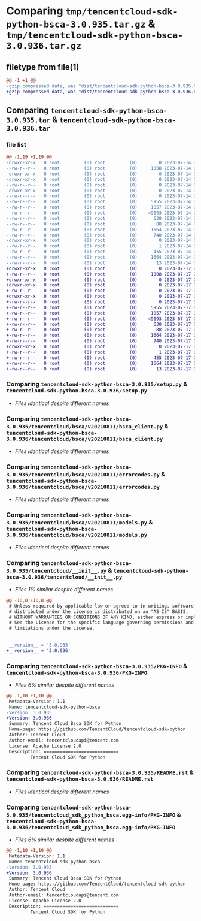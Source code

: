# Comparing `tmp/tencentcloud-sdk-python-bsca-3.0.935.tar.gz` & `tmp/tencentcloud-sdk-python-bsca-3.0.936.tar.gz`

## filetype from file(1)

```diff
@@ -1 +1 @@
-gzip compressed data, was "dist/tencentcloud-sdk-python-bsca-3.0.935.tar", last modified: Fri Jul 14 00:18:06 2023, max compression
+gzip compressed data, was "dist/tencentcloud-sdk-python-bsca-3.0.936.tar", last modified: Mon Jul 17 00:18:51 2023, max compression
```

## Comparing `tencentcloud-sdk-python-bsca-3.0.935.tar` & `tencentcloud-sdk-python-bsca-3.0.936.tar`

### file list

```diff
@@ -1,19 +1,19 @@
-drwxr-xr-x   0 root         (0) root         (0)        0 2023-07-14 00:18:06.000000 tencentcloud-sdk-python-bsca-3.0.935/
--rw-r--r--   0 root         (0) root         (0)     1008 2023-07-14 00:18:06.000000 tencentcloud-sdk-python-bsca-3.0.935/setup.py
-drwxr-xr-x   0 root         (0) root         (0)        0 2023-07-14 00:18:06.000000 tencentcloud-sdk-python-bsca-3.0.935/tencentcloud/
-drwxr-xr-x   0 root         (0) root         (0)        0 2023-07-14 00:18:06.000000 tencentcloud-sdk-python-bsca-3.0.935/tencentcloud/bsca/
--rw-r--r--   0 root         (0) root         (0)        0 2023-07-14 00:18:06.000000 tencentcloud-sdk-python-bsca-3.0.935/tencentcloud/bsca/__init__.py
-drwxr-xr-x   0 root         (0) root         (0)        0 2023-07-14 00:18:06.000000 tencentcloud-sdk-python-bsca-3.0.935/tencentcloud/bsca/v20210811/
--rw-r--r--   0 root         (0) root         (0)        0 2023-07-14 00:18:06.000000 tencentcloud-sdk-python-bsca-3.0.935/tencentcloud/bsca/v20210811/__init__.py
--rw-r--r--   0 root         (0) root         (0)     5955 2023-07-14 00:18:06.000000 tencentcloud-sdk-python-bsca-3.0.935/tencentcloud/bsca/v20210811/bsca_client.py
--rw-r--r--   0 root         (0) root         (0)     1057 2023-07-14 00:18:06.000000 tencentcloud-sdk-python-bsca-3.0.935/tencentcloud/bsca/v20210811/errorcodes.py
--rw-r--r--   0 root         (0) root         (0)    49093 2023-07-14 00:18:06.000000 tencentcloud-sdk-python-bsca-3.0.935/tencentcloud/bsca/v20210811/models.py
--rw-r--r--   0 root         (0) root         (0)      630 2023-07-14 00:18:06.000000 tencentcloud-sdk-python-bsca-3.0.935/tencentcloud/__init__.py
--rw-r--r--   0 root         (0) root         (0)       88 2023-07-14 00:18:06.000000 tencentcloud-sdk-python-bsca-3.0.935/setup.cfg
--rw-r--r--   0 root         (0) root         (0)     1664 2023-07-14 00:18:06.000000 tencentcloud-sdk-python-bsca-3.0.935/PKG-INFO
--rw-r--r--   0 root         (0) root         (0)      740 2023-07-14 00:18:06.000000 tencentcloud-sdk-python-bsca-3.0.935/README.rst
-drwxr-xr-x   0 root         (0) root         (0)        0 2023-07-14 00:18:06.000000 tencentcloud-sdk-python-bsca-3.0.935/tencentcloud_sdk_python_bsca.egg-info/
--rw-r--r--   0 root         (0) root         (0)        1 2023-07-14 00:18:06.000000 tencentcloud-sdk-python-bsca-3.0.935/tencentcloud_sdk_python_bsca.egg-info/dependency_links.txt
--rw-r--r--   0 root         (0) root         (0)      455 2023-07-14 00:18:06.000000 tencentcloud-sdk-python-bsca-3.0.935/tencentcloud_sdk_python_bsca.egg-info/SOURCES.txt
--rw-r--r--   0 root         (0) root         (0)     1664 2023-07-14 00:18:06.000000 tencentcloud-sdk-python-bsca-3.0.935/tencentcloud_sdk_python_bsca.egg-info/PKG-INFO
--rw-r--r--   0 root         (0) root         (0)       13 2023-07-14 00:18:06.000000 tencentcloud-sdk-python-bsca-3.0.935/tencentcloud_sdk_python_bsca.egg-info/top_level.txt
+drwxr-xr-x   0 root         (0) root         (0)        0 2023-07-17 00:18:51.000000 tencentcloud-sdk-python-bsca-3.0.936/
+-rw-r--r--   0 root         (0) root         (0)     1008 2023-07-17 00:18:51.000000 tencentcloud-sdk-python-bsca-3.0.936/setup.py
+drwxr-xr-x   0 root         (0) root         (0)        0 2023-07-17 00:18:51.000000 tencentcloud-sdk-python-bsca-3.0.936/tencentcloud/
+drwxr-xr-x   0 root         (0) root         (0)        0 2023-07-17 00:18:51.000000 tencentcloud-sdk-python-bsca-3.0.936/tencentcloud/bsca/
+-rw-r--r--   0 root         (0) root         (0)        0 2023-07-17 00:18:51.000000 tencentcloud-sdk-python-bsca-3.0.936/tencentcloud/bsca/__init__.py
+drwxr-xr-x   0 root         (0) root         (0)        0 2023-07-17 00:18:51.000000 tencentcloud-sdk-python-bsca-3.0.936/tencentcloud/bsca/v20210811/
+-rw-r--r--   0 root         (0) root         (0)        0 2023-07-17 00:18:51.000000 tencentcloud-sdk-python-bsca-3.0.936/tencentcloud/bsca/v20210811/__init__.py
+-rw-r--r--   0 root         (0) root         (0)     5955 2023-07-17 00:18:51.000000 tencentcloud-sdk-python-bsca-3.0.936/tencentcloud/bsca/v20210811/bsca_client.py
+-rw-r--r--   0 root         (0) root         (0)     1057 2023-07-17 00:18:51.000000 tencentcloud-sdk-python-bsca-3.0.936/tencentcloud/bsca/v20210811/errorcodes.py
+-rw-r--r--   0 root         (0) root         (0)    49093 2023-07-17 00:18:51.000000 tencentcloud-sdk-python-bsca-3.0.936/tencentcloud/bsca/v20210811/models.py
+-rw-r--r--   0 root         (0) root         (0)      630 2023-07-17 00:18:51.000000 tencentcloud-sdk-python-bsca-3.0.936/tencentcloud/__init__.py
+-rw-r--r--   0 root         (0) root         (0)       88 2023-07-17 00:18:51.000000 tencentcloud-sdk-python-bsca-3.0.936/setup.cfg
+-rw-r--r--   0 root         (0) root         (0)     1664 2023-07-17 00:18:51.000000 tencentcloud-sdk-python-bsca-3.0.936/PKG-INFO
+-rw-r--r--   0 root         (0) root         (0)      740 2023-07-17 00:18:51.000000 tencentcloud-sdk-python-bsca-3.0.936/README.rst
+drwxr-xr-x   0 root         (0) root         (0)        0 2023-07-17 00:18:51.000000 tencentcloud-sdk-python-bsca-3.0.936/tencentcloud_sdk_python_bsca.egg-info/
+-rw-r--r--   0 root         (0) root         (0)        1 2023-07-17 00:18:51.000000 tencentcloud-sdk-python-bsca-3.0.936/tencentcloud_sdk_python_bsca.egg-info/dependency_links.txt
+-rw-r--r--   0 root         (0) root         (0)      455 2023-07-17 00:18:51.000000 tencentcloud-sdk-python-bsca-3.0.936/tencentcloud_sdk_python_bsca.egg-info/SOURCES.txt
+-rw-r--r--   0 root         (0) root         (0)     1664 2023-07-17 00:18:51.000000 tencentcloud-sdk-python-bsca-3.0.936/tencentcloud_sdk_python_bsca.egg-info/PKG-INFO
+-rw-r--r--   0 root         (0) root         (0)       13 2023-07-17 00:18:51.000000 tencentcloud-sdk-python-bsca-3.0.936/tencentcloud_sdk_python_bsca.egg-info/top_level.txt
```

### Comparing `tencentcloud-sdk-python-bsca-3.0.935/setup.py` & `tencentcloud-sdk-python-bsca-3.0.936/setup.py`

 * *Files identical despite different names*

### Comparing `tencentcloud-sdk-python-bsca-3.0.935/tencentcloud/bsca/v20210811/bsca_client.py` & `tencentcloud-sdk-python-bsca-3.0.936/tencentcloud/bsca/v20210811/bsca_client.py`

 * *Files identical despite different names*

### Comparing `tencentcloud-sdk-python-bsca-3.0.935/tencentcloud/bsca/v20210811/errorcodes.py` & `tencentcloud-sdk-python-bsca-3.0.936/tencentcloud/bsca/v20210811/errorcodes.py`

 * *Files identical despite different names*

### Comparing `tencentcloud-sdk-python-bsca-3.0.935/tencentcloud/bsca/v20210811/models.py` & `tencentcloud-sdk-python-bsca-3.0.936/tencentcloud/bsca/v20210811/models.py`

 * *Files identical despite different names*

### Comparing `tencentcloud-sdk-python-bsca-3.0.935/tencentcloud/__init__.py` & `tencentcloud-sdk-python-bsca-3.0.936/tencentcloud/__init__.py`

 * *Files 1% similar despite different names*

```diff
@@ -10,8 +10,8 @@
 # Unless required by applicable law or agreed to in writing, software
 # distributed under the License is distributed on an "AS IS" BASIS,
 # WITHOUT WARRANTIES OR CONDITIONS OF ANY KIND, either express or implied.
 # See the License for the specific language governing permissions and
 # limitations under the License.
 
 
-__version__ = '3.0.935'
+__version__ = '3.0.936'
```

### Comparing `tencentcloud-sdk-python-bsca-3.0.935/PKG-INFO` & `tencentcloud-sdk-python-bsca-3.0.936/PKG-INFO`

 * *Files 6% similar despite different names*

```diff
@@ -1,10 +1,10 @@
 Metadata-Version: 1.1
 Name: tencentcloud-sdk-python-bsca
-Version: 3.0.935
+Version: 3.0.936
 Summary: Tencent Cloud Bsca SDK for Python
 Home-page: https://github.com/TencentCloud/tencentcloud-sdk-python
 Author: Tencent Cloud
 Author-email: tencentcloudapi@tencent.com
 License: Apache License 2.0
 Description: ============================
         Tencent Cloud SDK for Python
```

### Comparing `tencentcloud-sdk-python-bsca-3.0.935/README.rst` & `tencentcloud-sdk-python-bsca-3.0.936/README.rst`

 * *Files identical despite different names*

### Comparing `tencentcloud-sdk-python-bsca-3.0.935/tencentcloud_sdk_python_bsca.egg-info/PKG-INFO` & `tencentcloud-sdk-python-bsca-3.0.936/tencentcloud_sdk_python_bsca.egg-info/PKG-INFO`

 * *Files 6% similar despite different names*

```diff
@@ -1,10 +1,10 @@
 Metadata-Version: 1.1
 Name: tencentcloud-sdk-python-bsca
-Version: 3.0.935
+Version: 3.0.936
 Summary: Tencent Cloud Bsca SDK for Python
 Home-page: https://github.com/TencentCloud/tencentcloud-sdk-python
 Author: Tencent Cloud
 Author-email: tencentcloudapi@tencent.com
 License: Apache License 2.0
 Description: ============================
         Tencent Cloud SDK for Python
```

